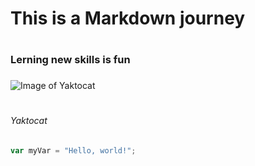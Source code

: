 # <h1> This is a Markdown journey <h1>
# <h3> Lerning new skills is fun <h3>


![Image of Yaktocat](https://octodex.github.com/images/yaktocat.png)
# <h6> Yaktocat <h6>


``` javascript
var myVar = "Hello, world!";
```




